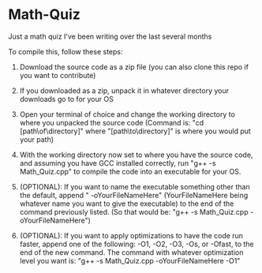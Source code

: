 # Math-Quiz
Just a math quiz I've been writing over the last several months

To compile this, follow these steps:

1. Download the source code as a zip file (you can also clone this repo if you want to contribute)

2. If you downloaded as a zip, unpack it in whatever directory your downloads go to for your OS

3. Open your terminal of choice and change the working directory to where you unpacked the source code (Command is: "cd [path\of\directory]" where "[path\to\directory]" is where you would put your path)

4. With the working directory now set to where you have the source code, and assuming you have GCC installed correctly, run "g++ -s Math_Quiz.cpp" to compile the code into an executable for your OS.

5. (OPTIONAL): If you want to name the executable something other than the default, append " -oYourFileNameHere" (YourFileNameHere being whatever name you want to give the executable) to the end of the command previously listed. (So that would be: "g++ -s Math_Quiz.cpp -oYourFileNameHere")

6. (OPTIONAL): If you want to apply optimizations to have the code run faster, append one of the following: -O1, -O2, -O3, -Os, or -Ofast, to the end of the new command. The command with whatever optimization level you want is: "g++ -s Math_Quiz.cpp -oYourFileNameHere -O1"
